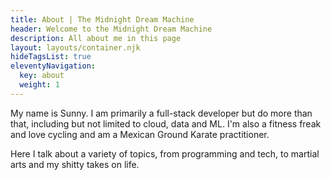 ```yaml
---
title: About | The Midnight Dream Machine
header: Welcome to the Midnight Dream Machine
description: All about me in this page
layout: layouts/container.njk
hideTagsList: true
eleventyNavigation:
  key: about
  weight: 1
---
```


My name is Sunny. I am primarily a full-stack developer but do more than that, including but not limited to cloud, data and ML.
I'm also a fitness freak and love cycling and am a Mexican Ground Karate practitioner.

Here I talk about a variety of topics, from programming and tech, to martial arts and my shitty takes on life.
